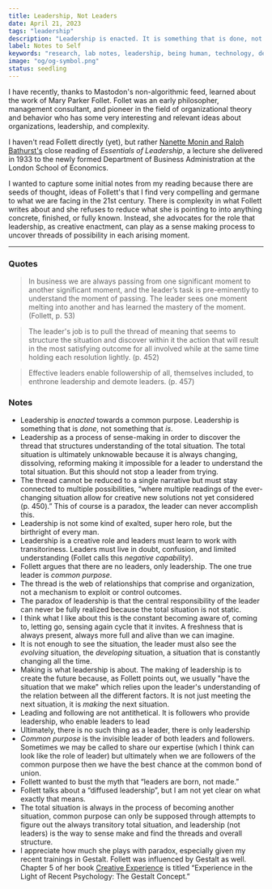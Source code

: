 ```yaml
---
title: Leadership, Not Leaders
date: April 21, 2023
tags: "leadership"
description: "Leadership is enacted. It is something that is done, not something that is."
label: Notes to Self
keywords: "research, lab notes, leadership, being human, technology, design, cosmology, worlding"
image: "og/og-symbol.png"
status: seedling
---
```


I have recently, thanks to Mastodon's non-algorithmic feed, learned about the work of Mary Parker Follet. Follet was an early philosopher, management consultant, and pioneer in the field of organizational theory and behavior who has some very interesting and relevant ideas about organizations, leadership, and complexity.

I haven't read Follett directly (yet), but rather [Nanette Monin and Ralph Bathurst's](https://www.academia.edu/3247476/The_Leadership_of_Everyman) close reading of _Essentials of Leadership_, a lecture she delivered in 1933 to the newly formed Department of Business Administration at the London School of Economics.

I wanted to capture some initial notes from my reading because there are seeds of thought, ideas of Follett's that I find very compelling and germane to what we are facing in the 21st century. There is complexity in what Follett writes about and she refuses to reduce what she is pointing to into anything concrete, finished, or fully known. Instead, she advocates for the role that leadership, as creative enactment, can play as a sense making process to uncover threads of possibility in each arising moment.

---

### Quotes

> In business we are always passing from one significant moment to another significant moment, and the leader’s task is pre-eminently to understand the moment of passing. The leader sees one moment melting into another and has learned the mastery of the moment. (Follett, p. 53)

> The leader's job is to pull the thread of meaning that seems to structure the situation and discover within it the action that will result in the most satisfying outcome for all involved while at the same time holding each resolution lightly. (p. 452)

> Effective leaders enable followership of all, themselves included, to enthrone leadership and demote leaders. (p. 457)

### Notes

- Leadership is _enacted_ towards a common purpose. Leadership is something that is _done_, not something that _is_.
- Leadership as a process of sense-making in order to discover the thread that structures understanding of the total situation. The total situation is ultimately unknowable because it is always changing, dissolving, reforming making it impossible for a leader to understand the total situation. But this should not stop a leader from trying.
- The thread cannot be reduced to a single narrative but must stay connected to multiple possibilities, &ldquo;where multiple readings of the ever-changing situation allow for creative new solutions not yet considered (p. 450).&rdquo; This of course is a paradox, the leader can never accomplish this.
- Leadership is not some kind of exalted, super hero role, but the birthright of every man.
- Leadership is a creative role and leaders must learn to work with transitoriness. Leaders must live in doubt, confusion, and limited understanding (Follet calls this _negative capability_).
- Follett argues that there are no leaders, only leadership. The one true leader is _common purpose_.
- The thread is the web of relationships that comprise and organization, not a mechanism to exploit or control outcomes.
- The paradox of leadership is that the central responsibility of the leader can never be fully realized because the total situation is not static.
- I think what I like about this is the constant becoming aware of, coming to, letting go, sensing again cycle that it invites. A freshness that is always present, always more full and alive than we can imagine.
- It is not enough to see the situation, the leader must also see the _evolving_ situation, the _developing_ situation, a situation that is constantly changing all the time.  
- Making is what leadership is about. The making of leadership is to create the future because, as Follett points out, we usually "have the situation that we make" which relies upon the leader's understanding of the relation between all the different factors. It is not just meeting the next situation, it is _making_ the next situation.
- Leading and following are not antithetical. It is followers who provide leadership, who enable leaders to lead
- Ultimately, there is no such thing as a leader, there is only leadership
- _Common purpose_ is the invisible leader of both leaders and followers. Sometimes we may be called to share our expertise (which I think can look like the role of leader) but ultimately when we are followers of the common purpose then we have the best chance at the common bond of union.
- Follett wanted to bust the myth that &ldquo;leaders are born, not made.&rdquo;
- Follett talks about a &ldquo;diffused leadership&rdquo;, but I am not yet clear on what exactly that means.
- The total situation is always in the process of becoming another situation, common purpose can only be supposed through attempts to figure out the always transitory total situation, and leadership (not leaders) is the way to sense make and find the threads and overall structure.
- I appreciate how much she plays with paradox, especially given my recent trainings in Gestalt. Follett was influenced by Gestalt as well. Chapter 5 of her book [Creative Experience](https://www.amazon.com/Creative-Experience-Mary-Parker-Follett-ebook/dp/B01IPHN9Z2/ref=sr_1_3?keywords=mary+parker+follett&qid=1682197685&s=books&sprefix=mary+follett%2Cstripbooks%2C330&sr=1-3) is titled &ldquo;Experience in the Light of Recent Psychology: The Gestalt Concept.&rdquo;
